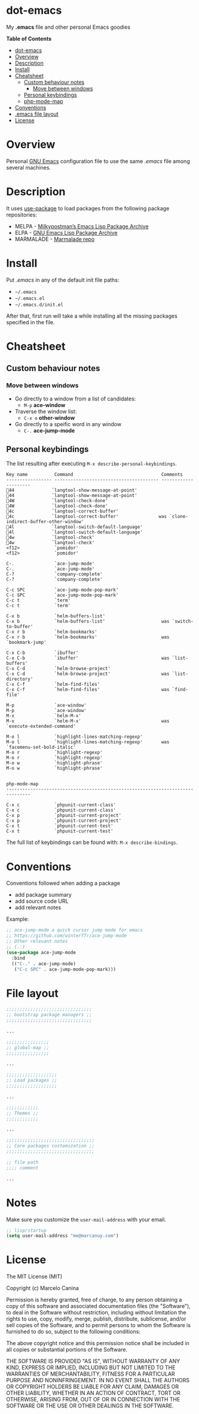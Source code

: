 # dot-emacs
 My **.emacs** file and other personal Emacs goodies

<!-- markdown-toc start - Don't edit this section. Run M-x markdown-toc-generate-toc again -->
**Table of Contents**

- [dot-emacs](#dot-emacs)
- [Overview](#overview)
- [Description](#description)
- [Install](#install)
- [Cheatsheet](#cheatsheet)
    - [Custom behaviour notes](#custom-behaviour-notes)
        - [Move between windows](#move-between-windows)
    - [Personal keybindings](#personal-keybindings)
    - [php-mode-map](#php-mode-map)
- [Conventions](#conventions)
- [.emacs file layout](#emacs-file-layout)
- [License](#license)

<!-- markdown-toc end -->

# Overview

Personal [GNU Emacs](https://www.gnu.org/s/emacs/) configuration file
to use the same *.emacs* file among several machines.

# Description

It uses [use-package](https://github.com/jwiegley/use-package) to load 
packages from the following package repositories:

* MELPA - [Milkypostman’s Emacs Lisp Package Archive](http://melpa.org/)
* ELPA - [GNU Emacs Lisp Package Archive](https://elpa.gnu.org/)
* MARMALADE - [Marmalade repo](http://marmalade-repo.org/)

# Install

Put *.emacs* in any of the default init file paths:

- `~/.emacs` 
- `~/.emacs.el`
- `~/.emacs.d/init.el`

After that, first run will take a while installing all the missing packages
specified in the file.

# Cheatsheet

## Custom behaviour notes

### Move between windows

- Go directly to a window from a list of candidates: 
  - `M-p` **ace-window**
- Traverse the window list:
  - `C-x o` **other-window**
- Go directly to a speific word in any window
  - `C-.` **ace-jump-mode**

## Personal keybindings

The list resulting after executing `M-x describe-personal-keybindings`.

~~~
Key name          Command                                 Comments
----------------- --------------------------------------- ---------------------
44              `langtool-show-message-at-point'
44              `langtool-show-message-at-point'
4W              `langtool-check-done'
4W              `langtool-check-done'
4c              `langtool-correct-buffer'
4c              `langtool-correct-buffer'               was `clone-indirect-buffer-other-window'
4l              `langtool-switch-default-language'
4l              `langtool-switch-default-language'
4w              `langtool-check'
4w              `langtool-check'
<f12>             `pomidor'
<f12>             `pomidor'

C-.               `ace-jump-mode'
C-.               `ace-jump-mode'
C-?               `company-complete'
C-?               `company-complete'

C-c SPC           `ace-jump-mode-pop-mark'
C-c SPC           `ace-jump-mode-pop-mark'
C-c t             `term'
C-c t             `term'

C-x b             `helm-buffers-list'
C-x b             `helm-buffers-list'                     was `switch-to-buffer'
C-x r b           `helm-bookmarks'
C-x r b           `helm-bookmarks'                        was `bookmark-jump'

C-x C-b           `ibuffer'
C-x C-b           `ibuffer'                               was `list-buffers'
C-x C-d           `helm-browse-project'
C-x C-d           `helm-browse-project'                   was `list-directory'
C-x C-f           `helm-find-files'
C-x C-f           `helm-find-files'                       was `find-file'

M-p               `ace-window'
M-p               `ace-window'
M-x               `helm-M-x'
M-x               `helm-M-x'                              was `execute-extended-command'

M-o l             `highlight-lines-matching-regexp'
M-o l             `highlight-lines-matching-regexp'       was `facemenu-set-bold-italic'
M-o r             `highlight-regexp'
M-o r             `highlight-regexp'
M-o w             `highlight-phrase'
M-o w             `highlight-phrase'


php-mode-map
-------------------------------------------------------------------------------

C-x c             `phpunit-current-class'
C-x c             `phpunit-current-class'
C-x p             `phpunit-current-project'
C-x p             `phpunit-current-project'
C-x t             `phpunit-current-test'
C-x t             `phpunit-current-test'
~~~

The full list of keybindings can be found with: `M-x describe-bindings`.

# Conventions

Conventions followed when adding a package

* add package summary
* add source code URL
* add relevant notes

Example:

~~~ lisp
;; ace-jump-mode a quick cursor jump mode for emacs
;; https://github.com/winterTTr/ace-jump-mode
;; Other relevant notes
;; (..)
(use-package ace-jump-mode
  :bind
  (("C-." . ace-jump-mode)
   ("C-c SPC" . ace-jump-mode-pop-mark)))
~~~

# File layout

~~~ lisp
;;;;;;;;;;;;;;;;;;;;;;;;;;;;;;;;
;; bootstrap package managers ;;
;;;;;;;;;;;;;;;;;;;;;;;;;;;;;;;;

...

;;;;;;;;;;;;;;;;
;; global-map ;;
;;;;;;;;;;;;;;;;

...

;;;;;;;;;;;;;;;;;;;
;; Load packages ;;
;;;;;;;;;;;;;;;;;;;

...

;;;;;;;;;;;;
;; Themes ;;
;;;;;;;;;;;;

...

;;;;;;;;;;;;;;;;;;;;;;;;;;;;;;;;;
;; Core packages customization ;;
;;;;;;;;;;;;;;;;;;;;;;;;;;;;;;;;;

;; file path
;;;; comment

...
~~~

# Notes

Make sure you customize the `user-mail-address` with your email.

~~~ lisp
;; lisp/startup
(setq user-mail-address "me@marcanuy.com")
~~~

# License

The MIT License (MIT)

Copyright (c) Marcelo Canina 

Permission is hereby granted, free of charge, to any person obtaining a copy
of this software and associated documentation files (the "Software"), to deal
in the Software without restriction, including without limitation the rights
to use, copy, modify, merge, publish, distribute, sublicense, and/or sell
copies of the Software, and to permit persons to whom the Software is
furnished to do so, subject to the following conditions:

The above copyright notice and this permission notice shall be included in
all copies or substantial portions of the Software.

THE SOFTWARE IS PROVIDED "AS IS", WITHOUT WARRANTY OF ANY KIND, EXPRESS OR
IMPLIED, INCLUDING BUT NOT LIMITED TO THE WARRANTIES OF MERCHANTABILITY,
FITNESS FOR A PARTICULAR PURPOSE AND NONINFRINGEMENT.  IN NO EVENT SHALL THE
AUTHORS OR COPYRIGHT HOLDERS BE LIABLE FOR ANY CLAIM, DAMAGES OR OTHER
LIABILITY, WHETHER IN AN ACTION OF CONTRACT, TORT OR OTHERWISE, ARISING FROM,
OUT OF OR IN CONNECTION WITH THE SOFTWARE OR THE USE OR OTHER DEALINGS IN
THE SOFTWARE.
